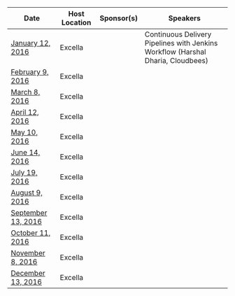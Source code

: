 Date|Host Location|Sponsor(s)|Speakers
----|-------------|----------|--------
[January 12, 2016](http://www.meetup.com/DevOpsDC/events/226749899/)| Excella | | Continuous Delivery Pipelines with Jenkins Workflow (Harshal Dharia, Cloudbees)
[February 9, 2016](http://www.meetup.com/DevOpsDC/events/226750186/)| Excella | |
[March 8, 2016](http://www.meetup.com/DevOpsDC/events/226752572/)| Excella | |
[April 12, 2016](http://www.meetup.com/DevOpsDC/events/226823531/)| Excella | |
[May 10, 2016](http://www.meetup.com/DevOpsDC/events/jkpfmlyvhbnb/)| Excella | |
[June 14, 2016](http://www.meetup.com/DevOpsDC/events/jkpfmlyvjbsb/)| Excella | |
[July 19, 2016](http://www.meetup.com/DevOpsDC/events/227569141/)| Excella | |
[August 9, 2016](http://www.meetup.com/DevOpsDC/events/jkpfmlyvlbmb/)| Excella | |
[September 13, 2016](http://www.meetup.com/DevOpsDC/events/jkpfmlyvmbrb/)| Excella | |
[October 11, 2016](http://www.meetup.com/DevOpsDC/events/jkpfmlyvnbpb/)| Excella | |
[November 8, 2016](http://www.meetup.com/DevOpsDC/events/jkpfmlyvpblb/)| Excella | |
[December 13, 2016](http://www.meetup.com/DevOpsDC/events/jkpfmlyvqbrb/)| Excella | |
